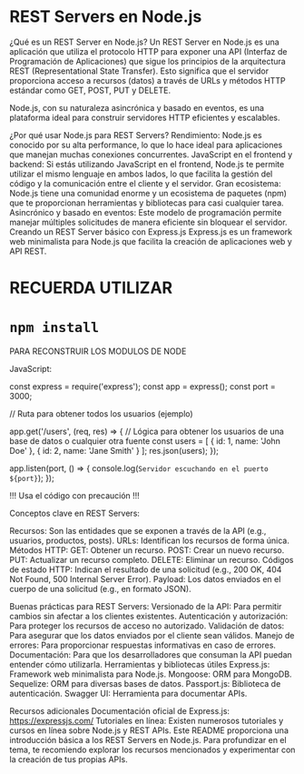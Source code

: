 
# REST Servers en Node.js


¿Qué es un REST Server en Node.js?
Un REST Server en Node.js es una aplicación que utiliza el protocolo HTTP para exponer una API (Interfaz de Programación de Aplicaciones) que sigue los principios de la arquitectura REST (Representational State Transfer). Esto significa que el servidor proporciona acceso a recursos (datos) a través de URLs y métodos HTTP estándar como GET, POST, PUT y DELETE.

Node.js, con su naturaleza asincrónica y basado en eventos, es una plataforma ideal para construir servidores HTTP eficientes y escalables.

¿Por qué usar Node.js para REST Servers?
Rendimiento: Node.js es conocido por su alta performance, lo que lo hace ideal para aplicaciones que manejan muchas conexiones concurrentes.
JavaScript en el frontend y backend: Si estás utilizando JavaScript en el frontend, Node.js te permite utilizar el mismo lenguaje en ambos lados, lo que facilita la gestión del código y la comunicación entre el cliente y el servidor.
Gran ecosistema: Node.js tiene una comunidad enorme y un ecosistema de paquetes (npm) que te proporcionan herramientas y bibliotecas para casi cualquier tarea.
Asincrónico y basado en eventos: Este modelo de programación permite manejar múltiples solicitudes de manera eficiente sin bloquear el servidor.
Creando un REST Server básico con Express.js
Express.js es un framework web minimalista para Node.js que facilita la creación de aplicaciones web y API REST.

RECUERDA UTILIZAR 
========================
```npm install```
========================
PARA RECONSTRUIR LOS MODULOS DE NODE

JavaScript:

const express = require('express');
const app = express();
const port = 3000;

// Ruta para obtener todos los usuarios (ejemplo)

app.get('/users', (req, res) => {
    // Lógica para obtener los usuarios de una base de datos o cualquier otra fuente
    const users = [
        { id: 1, name: 'John Doe' },
        { id: 2, name: 'Jane Smith' }
    ];
    res.json(users);
});

app.listen(port, () => {
    console.log(`Servidor escuchando en el puerto ${port}`);
});

!!! Usa el código con precaución !!!

Conceptos clave en REST Servers:

Recursos: Son las entidades que se exponen a través de la API (e.g., usuarios, productos, posts).
URLs: Identifican los recursos de forma única.
Métodos HTTP:
GET: Obtener un recurso.
POST: Crear un nuevo recurso.
PUT: Actualizar un recurso completo.
DELETE: Eliminar un recurso.
Códigos de estado HTTP: Indican el resultado de una solicitud (e.g., 200 OK, 404 Not Found, 500 Internal Server Error).
Payload: Los datos enviados en el cuerpo de una solicitud (e.g., en formato JSON).

Buenas prácticas para REST Servers:
Versionado de la API: Para permitir cambios sin afectar a los clientes existentes.
Autenticación y autorización: Para proteger los recursos de acceso no autorizado.
Validación de datos: Para asegurar que los datos enviados por el cliente sean válidos.
Manejo de errores: Para proporcionar respuestas informativas en caso de errores.
Documentación: Para que los desarrolladores que consuman la API puedan entender cómo utilizarla.
Herramientas y bibliotecas útiles
Express.js: Framework web minimalista para Node.js.
Mongoose: ORM para MongoDB.
Sequelize: ORM para diversas bases de datos.
Passport.js: Biblioteca de autenticación.
Swagger UI: Herramienta para documentar APIs.

Recursos adicionales
Documentación oficial de Express.js: https://expressjs.com/
Tutoriales en línea: Existen numerosos tutoriales y cursos en línea sobre Node.js y REST APIs.
Este README proporciona una introducción básica a los REST Servers en Node.js. Para profundizar en el tema, te recomiendo explorar los recursos mencionados y experimentar con la creación de tus propias APIs.
